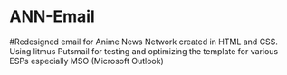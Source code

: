 # ANN-Email

#Redesigned email for Anime News Network created in HTML and CSS. Using litmus Putsmail for testing and optimizing the template for various ESPs especially MSO (Microsoft Outlook)
